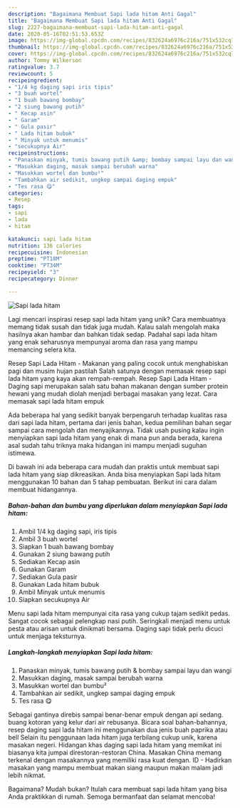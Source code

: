 ```yaml
---
description: "Bagaimana Membuat Sapi lada hitam Anti Gagal"
title: "Bagaimana Membuat Sapi lada hitam Anti Gagal"
slug: 2227-bagaimana-membuat-sapi-lada-hitam-anti-gagal
date: 2020-05-16T02:51:53.653Z
image: https://img-global.cpcdn.com/recipes/832624a6976c216a/751x532cq70/sapi-lada-hitam-foto-resep-utama.jpg
thumbnail: https://img-global.cpcdn.com/recipes/832624a6976c216a/751x532cq70/sapi-lada-hitam-foto-resep-utama.jpg
cover: https://img-global.cpcdn.com/recipes/832624a6976c216a/751x532cq70/sapi-lada-hitam-foto-resep-utama.jpg
author: Tommy Wilkerson
ratingvalue: 3.7
reviewcount: 5
recipeingredient:
- "1/4 kg daging sapi iris tipis"
- "3 buah wortel"
- "1 buah bawang bombay"
- "2 siung bawang putih"
- " Kecap asin"
- " Garam"
- " Gula pasir"
- " Lada hitam bubuk"
- " Minyak untuk menumis"
- "secukupnya Air"
recipeinstructions:
- "Panaskan minyak, tumis bawang putih &amp; bombay sampai layu dan wangi"
- "Masukkan daging, masak sampai berubah warna"
- "Masukkan wortel dan bumbu²"
- "Tambahkan air sedikit, ungkep sampai daging empuk"
- "Tes rasa 😋"
categories:
- Resep
tags:
- sapi
- lada
- hitam

katakunci: sapi lada hitam 
nutrition: 136 calories
recipecuisine: Indonesian
preptime: "PT18M"
cooktime: "PT34M"
recipeyield: "3"
recipecategory: Dinner

---
```



![Sapi lada hitam](https://img-global.cpcdn.com/recipes/832624a6976c216a/751x532cq70/sapi-lada-hitam-foto-resep-utama.jpg)

Lagi mencari inspirasi resep sapi lada hitam yang unik? Cara membuatnya memang tidak susah dan tidak juga mudah. Kalau salah mengolah maka hasilnya akan hambar dan bahkan tidak sedap. Padahal sapi lada hitam yang enak seharusnya mempunyai aroma dan rasa yang mampu memancing selera kita.

Resep Sapi Lada Hitam - Makanan yang paling cocok untuk menghabiskan pagi dan musim hujan pastilah Salah satunya dengan memasak resep sapi lada hitam yang kaya akan rempah-rempah. Resep Sapi Lada Hitam - Daging sapi merupakan salah satu bahan makanan dengan sumber protein hewani yang mudah diolah menjadi berbagai masakan yang lezat. Cara memasak sapi lada hitam empuk

Ada beberapa hal yang sedikit banyak berpengaruh terhadap kualitas rasa dari sapi lada hitam, pertama dari jenis bahan, kedua pemilihan bahan segar sampai cara mengolah dan menyajikannya. Tidak usah pusing kalau ingin menyiapkan sapi lada hitam yang enak di mana pun anda berada, karena asal sudah tahu triknya maka hidangan ini mampu menjadi suguhan istimewa.


Di bawah ini ada beberapa cara mudah dan praktis untuk membuat sapi lada hitam yang siap dikreasikan. Anda bisa menyiapkan Sapi lada hitam menggunakan 10 bahan dan 5 tahap pembuatan. Berikut ini cara dalam membuat hidangannya.

<!--inarticleads1-->

##### Bahan-bahan dan bumbu yang diperlukan dalam menyiapkan Sapi lada hitam:

1. Ambil 1/4 kg daging sapi, iris tipis
1. Ambil 3 buah wortel
1. Siapkan 1 buah bawang bombay
1. Gunakan 2 siung bawang putih
1. Sediakan  Kecap asin
1. Gunakan  Garam
1. Sediakan  Gula pasir
1. Gunakan  Lada hitam bubuk
1. Ambil  Minyak untuk menumis
1. Siapkan secukupnya Air


Menu sapi lada hitam mempunyai cita rasa yang cukup tajam sedikit pedas. Sangat cocok sebagai pelengkap nasi putih. Seringkali menjadi menu untuk pesta atau arisan untuk dinikmati bersama. Daging sapi tidak perlu dicuci untuk menjaga teksturnya. 

<!--inarticleads2-->

##### Langkah-langkah menyiapkan Sapi lada hitam:

1. Panaskan minyak, tumis bawang putih &amp; bombay sampai layu dan wangi
1. Masukkan daging, masak sampai berubah warna
1. Masukkan wortel dan bumbu²
1. Tambahkan air sedikit, ungkep sampai daging empuk
1. Tes rasa 😋


Sebagai gantinya direbis sampai benar-benar empuk dengan api sedang. buang kotoran yang kelur dari air rebusanya. Bicara soal bahan-bahannya, resep daging sapi lada hitam ini menggunakan dua jenis buah paprika atau bell Selain itu penggunaan lada hitam juga terbilang cukup unik, karena masakan negeri. Hidangan khas daging sapi lada hitam yang memikat ini biasanya kita jumpai direstoran-restoran China. Masakan China memang terkenal dengan masakannya yang memiliki rasa kuat dengan. ID - Hadirkan masakan yang mampu membuat makan siang maupun makan malam jadi lebih nikmat. 

Bagaimana? Mudah bukan? Itulah cara membuat sapi lada hitam yang bisa Anda praktikkan di rumah. Semoga bermanfaat dan selamat mencoba!
